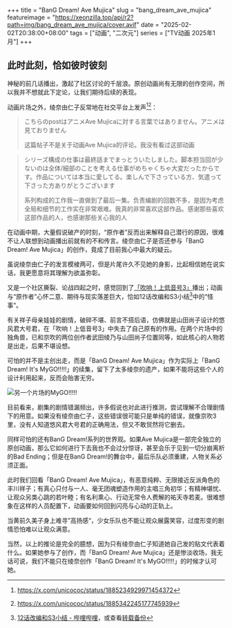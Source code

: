 +++
title = "BanG Dream! Ave Mujica"
slug = "bang_dream_ave_mujica"
featureimage = "https://xeonzilla.top/api/r2?path=img/bang_dream_ave_mujica/cover.avif"
date = "2025-02-02T20:38:00+08:00"
tags = ["动画", "二次元"]
series = ["TV动画 2025年1月"]
+++
## 此时此刻，恰如彼时彼刻
神秘的前几话播出，激起了社区讨论的千层浪。原创动画尚有无限的创作空间，所以我并不想就此下定论，让我们期待后续的表现。

动画片场之外，绫奈由仁子反常地在社交平台上发声[^1][^2]：
>こちらのpostはアニメAve Mujicaに対する言葉ではありません。アニメは見ておりません
>
>这篇帖子不是关于动画Ave Mujica的评论。我没有看过这部动画

>シリーズ構成の仕事は最終話までまっとういたしました。脚本担当回が少ないのは全体/細部のことを考える仕事がめちゃくちゃ大変だったからです。作品については本当に愛してる。楽しんで下さっている方、気遣って下さった方ありがとうございます
>
>系列构成的工作我一直做到了最后一集。负责编剧的回数不多，是因为考虑全局和细节的工作实在非常艰难。我真的非常喜欢这部作品。感谢那些喜欢这部作品的人，也感谢那些关心我的人

在动画中期，大量假说破产的时刻，“原作者”反而出来解释自己潜行的原因，很难不让人联想到动画播出前就有的不和传言。绫奈由仁子是否还参与「BanG Dream! Ave Mujica」的创作，竟成了目前我心中最大的疑云。

虽说绫奈由仁子的发言模棱两可，但是片尾许久不见她的身影，比起相信她在说实话，我更愿意将其理解为欲盖弥彰。

又是一个社区撕裂、论战四起之时，感觉回到了[「吹响！上低音号3」](/post/sound_euphonium_season3/)播出；动画与“原作者”心怀二意、期待与现实落差巨大，恰如12话改编和S3小结[^3]中的“怪事“。

有关祥子母亲娃娃的剧情，破碎不堪、前言不搭后语，仿佛就是山田尚子设计的悠风君大号君，在「吹响！上低音号3」中失去了自己原有的作用。在两个片场中的独角兽，已和京吹的两位创作者武田绫乃与山田尚子位置同等，如此核心的人物若是出走，后果不堪设想。

可怕的并不是主创出走，而是「BanG Dream! Ave Mujica」作为实际上「BanG Dream! It's MyGO!!!!!」的续集，留下了太多绫奈的遗产，如果不能将这些个人的设计利用起来，反而会贻害无穷。

![另一个片场的MyGO!!!!!](https://xeonzilla.top/api/r2?path=img/bang_dream_ave_mujica/01.avif "另一个片场的MyGO!!!!!")

目前看来，剧集的剧情错漏频出，许多假说也对此进行推测，尝试理解不合理剧情下的用意。如果没有绫奈由仁子，这些错误很可能只是单纯的错误，就像京吹3里，没有人知道悠风君大号君的正确用法，但又不敢贸然将它删去。

同样可怕的还有BanG Dream!系列的世界观。如果Ave Mujica是一部完全独立的原创动画，那么它如何进行下去我也不会过分惊讶，甚至会乐于见到一切分崩离析的Bad Ending；但是在BanG Dream!的舞台中，最后乐队必须重建，人物关系必须正面。

此时我们回看「BanG Dream! Ave Mujica」，有恶意纯粹、无限接近反派角色的丰川祥子；有真心只付与一人、毫无团魂塑造作用的主唱三角初华；有精神堪忧、让观众另类心跳的若叶睦；有名利熏心、行动无常令人费解的祐天寺若麦。很难想象在这样的人员配置下，动画要如何回到闪亮与心动的正轨上。

当黄前久美子身上难寻”高扬感“，少女乐队也不能让观众展露笑容，过度形变的剧情恐怕难以让观众满意。

当然，以上的推论是完全的臆想，因为只有绫奈由仁子知道她自己发的贴文代表着什么。如果她参与了创作，而「BanG Dream! Ave Mujica」还是惨淡收场，我无话可说，我们不能只在绫奈创作「BanG Dream! It's MyGO!!!!!」的时候才认可她。

[^1]:<https://x.com/unicococ/status/1885234929971454372>

[^2]:<https://x.com/unicococ/status/1885342245177745939>

[^3]:[12话改编和S3小结 - 哔哩哔哩](https://www.bilibili.com/opus/946810933277098003)，或查看[转载备份](/collected_article/www.bilibili.com/opus/946810933277098003/)
